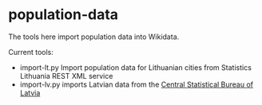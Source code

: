 # population-data
The tools here import population data into Wikidata.

Current tools:
* import-lt.py Import population data for Lithuanian cities from Statistics Lithuania REST XML service
* import-lv.py imports Latvian data from the [Central Statistical Bureau of Latvia](http://data.csb.gov.lv/pxweb/en/Sociala/Sociala__ikgad__iedz__iedzskaits)
